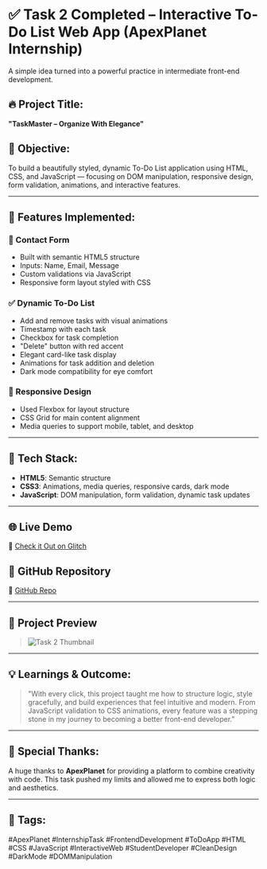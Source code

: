 # ✅ Task 2 Completed – Interactive To-Do List Web App (ApexPlanet Internship)

A simple idea turned into a powerful practice in intermediate front-end development.

## 🔥 Project Title:  
**"TaskMaster – Organize With Elegance"**

## 🌟 Objective:
To build a beautifully styled, dynamic To-Do List application using HTML, CSS, and JavaScript — focusing on DOM manipulation, responsive design, form validation, animations, and interactive features.

---

## 🚀 Features Implemented:

### 📝 Contact Form  
- Built with semantic HTML5 structure  
- Inputs: Name, Email, Message  
- Custom validations via JavaScript  
- Responsive form layout styled with CSS  

### ✅ Dynamic To-Do List  
- Add and remove tasks with visual animations  
- Timestamp with each task  
- Checkbox for task completion  
- "Delete" button with red accent  
- Elegant card-like task display  
- Animations for task addition and deletion  
- Dark mode compatibility for eye comfort  

### 📱 Responsive Design  
- Used Flexbox for layout structure  
- CSS Grid for main content alignment  
- Media queries to support mobile, tablet, and desktop  

---

## 🎨 Tech Stack:
- **HTML5**: Semantic structure
- **CSS3**: Animations, media queries, responsive cards, dark mode
- **JavaScript**: DOM manipulation, form validation, dynamic task updates

---

## 🌐 Live Demo  
🔗 [Check it Out on Glitch](https://preneetha-todo-list-webproject.glitch.me)

## 📂 GitHub Repository  
🔗 [GitHub Repo](https://github.com/preneethayedida/TODO-List.git)

---

## 📸 Project Preview

> ![Task 2 Thumbnail](thumbnail.png)

---

## 💡 Learnings & Outcome:
> "With every click, this project taught me how to structure logic, style gracefully, and build experiences that feel intuitive and modern. From JavaScript validation to CSS animations, every feature was a stepping stone in my journey to becoming a better front-end developer."

---

## 🙏 Special Thanks:
A huge thanks to **ApexPlanet** for providing a platform to combine creativity with code. This task pushed my limits and allowed me to express both logic and aesthetics.

---

## 📌 Tags:  
#ApexPlanet #InternshipTask #FrontendDevelopment #ToDoApp #HTML #CSS #JavaScript #InteractiveWeb #StudentDeveloper #CleanDesign #DarkMode #DOMManipulation

